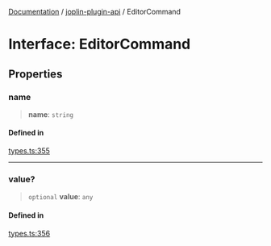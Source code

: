[Documentation](../../packages.md) / [joplin-plugin-api](../index.md) / EditorCommand

# Interface: EditorCommand

## Properties

### name

> **name**: `string`

#### Defined in

[types.ts:355](https://github.com/rxliuli/joplin-utils/blob/a3a4c55f9104da0aa8b36da1259d082b810b3d68/packages/joplin-plugin-api/src/types.ts#L355)

---

### value?

> `optional` **value**: `any`

#### Defined in

[types.ts:356](https://github.com/rxliuli/joplin-utils/blob/a3a4c55f9104da0aa8b36da1259d082b810b3d68/packages/joplin-plugin-api/src/types.ts#L356)
